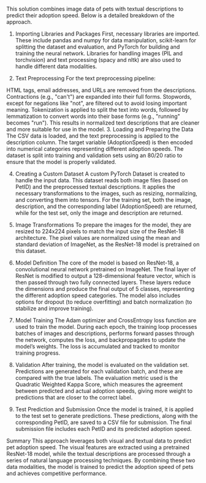 This solution combines image data of pets with textual descriptions to predict their adoption speed. Below is a detailed breakdown of the approach.

1. Importing Libraries and Packages
   First, necessary libraries are imported. These include pandas and numpy for data manipulation, scikit-learn for splitting the dataset and evaluation, and PyTorch for building and training the neural network. Libraries for handling images (PIL and torchvision) and text processing (spacy and nltk) are also used to handle different data modalities.

2. Text Preprocessing
   For the text preprocessing pipeline:

HTML tags, email addresses, and URLs are removed from the descriptions.
Contractions (e.g., "can't") are expanded into their full forms.
Stopwords, except for negations like "not", are filtered out to avoid losing important meaning.
Tokenization is applied to split the text into words, followed by lemmatization to convert words into their base forms (e.g., "running" becomes "run"). This results in normalized text descriptions that are cleaner and more suitable for use in the model. 3. Loading and Preparing the Data
The CSV data is loaded, and the text preprocessing is applied to the description column. The target variable (AdoptionSpeed) is then encoded into numerical categories representing different adoption speeds. The dataset is split into training and validation sets using an 80/20 ratio to ensure that the model is properly validated.

4. Creating a Custom Dataset
   A custom PyTorch Dataset is created to handle the input data. This dataset reads both image files (based on PetID) and the preprocessed textual descriptions. It applies the necessary transformations to the images, such as resizing, normalizing, and converting them into tensors. For the training set, both the image, description, and the corresponding label (AdoptionSpeed) are returned, while for the test set, only the image and description are returned.

5. Image Transformations
   To prepare the images for the model, they are resized to 224x224 pixels to match the input size of the ResNet-18 architecture. The pixel values are normalized using the mean and standard deviation of ImageNet, as the ResNet-18 model is pretrained on this dataset.

6. Model Definition
   The core of the model is based on ResNet-18, a convolutional neural network pretrained on ImageNet. The final layer of ResNet is modified to output a 128-dimensional feature vector, which is then passed through two fully connected layers. These layers reduce the dimensions and produce the final output of 5 classes, representing the different adoption speed categories. The model also includes options for dropout (to reduce overfitting) and batch normalization (to stabilize and improve training).

7. Model Training
   The Adam optimizer and CrossEntropy loss function are used to train the model. During each epoch, the training loop processes batches of images and descriptions, performs forward passes through the network, computes the loss, and backpropagates to update the model’s weights. The loss is accumulated and tracked to monitor training progress.

8. Validation
   After training, the model is evaluated on the validation set. Predictions are generated for each validation batch, and these are compared with the true labels. The evaluation metric used is the Quadratic Weighted Kappa Score, which measures the agreement between predicted and actual adoption speeds, giving more weight to predictions that are closer to the correct label.

9. Test Prediction and Submission
   Once the model is trained, it is applied to the test set to generate predictions. These predictions, along with the corresponding PetID, are saved to a CSV file for submission. The final submission file includes each PetID and its predicted adoption speed.

Summary
This approach leverages both visual and textual data to predict pet adoption speed. The visual features are extracted using a pretrained ResNet-18 model, while the textual descriptions are processed through a series of natural language processing techniques. By combining these two data modalities, the model is trained to predict the adoption speed of pets and achieves competitive performance.
